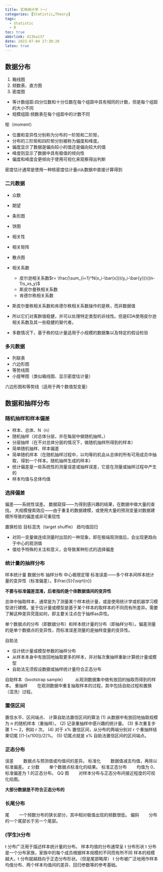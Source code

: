 ```yaml
---
title: 实用统计学（一）
categories: [Statistic,Theory]
tags:
  - Statistic
  - R
toc: true
abbrlink: d23ba137
date: 2022-07-04 17:30:20
latex: true
---
```

## 数据分布
1. 箱线图
1. 频数表、直方图
1. 密度图

- 等计数组距:四分位数和十分位数在每个组距中具有相同的计数，但是每个组距的大小不同
- 规模组距:频数表在每个组距中的计数不同
<!--more-->
矩（moment）
  - 位置和变异性分别称为分布的一阶矩和二阶矩，
  - 分布的三阶矩和四阶矩分别被称为偏度和峰度。
  - 偏度显示了数据是偏向较小的值还是偏向较大的值
  - 峰度则显示了数据中具有极值的倾向性
  - 偏度和峰度会更倾向于使用可视化来观察得出判断
  
密度估计通常是使用一种核密度估计量$\sigma$从数据中直接计算得到


### 二元数据
- 众数
- 期望
- 条形图
- 饼图
- 相关性
- 相关矩阵
- 散点图
- 相关系数
  - 皮尔逊相关系数$r= \frac{\sum_{i=1}^N(x_i-\bar{x}))(y_i-\bar{y})}{(n-1)s_xs_y}$
  - 斯皮尔曼秩相关系数 
  - 肯德尔秩相关系数
  
- 斯皮尔曼秩相关系数和肯德尔秩相关系数操作的是秩，而非数据值
- 所以它们对离群值稳健，并可以处理特定类型的非线性。但是EDA使用皮尔逊相关系数及其一些稳健的替代者。
- 多数情况下，基于秩的估计量适用于小规模的数据集以及特定的假设检验
  
### 多元数据
- 列联表
- 六边形图
- 等势线图
- 小提琴图（类似箱线图、显示密度估计量）

六边形图和等势线（适用于两个数值型变量）



## 数据和抽样分布

### 随机抽样和样本偏差
- 样本、总体、N（n）
- 随机抽样（对总体分层，并在每层中做随机抽样。）
- 分层抽样（在不对总体分层的情况下，做随机抽样所得到的样本）
- 简单随机抽样、样本偏差
- 简单随机样本（在随机抽样过程中，以均等的机会从总体的所有可用成员中抽取，得到一个样本。随机抽样生成的样本）
- 统计偏差是一些系统性的测量误差或抽样误差，它是在测量或抽样过程中产生的
- 样本均值与总体均值

### 选择偏差
偏差——系统性误差。
数据窥探——为得到感兴趣的结果，在数据中做大量的查找。
大规模搜索效应——由于重复的数据建模，或使用大量的预测变量对数据建模所导致的偏差或非可重现性

置换检验
目标混洗（target shuffle）
趋均值回归
  - 对同一变量做连续测量时出现的一种现象，即在极端观测值后，会出现更趋向于中心的观测值
  - 值给予特殊的关注和意义，会导致某种形式的选择偏差
  
### 统计量的抽样分布
样本统计量
数据分布
抽样分布
中心极限定理
标准误差——多个样本间样本统计量的变异性（标准偏差）。$\frac{S}{\sqrt{n}}

__不要与标准偏差混淆，后者指的是个体数据值间的变异性__

总体中抽取样本，通常是为了测量某个样本统计量，或是使用统计学或机器学习模型进行建模。鉴于估计量或模型是基于某个样本的取样本的不同而有所差异。需要了解这种差异究竟如何，即主要关注点在于抽样as异性。

单个数据点的分布（即数据分布）和样本统计量的分布（即抽样分布）。偏差测量的是单个数据点的变异性，而标准误差测量的是抽样度量的变异性。

自助法
  - 估计统计量或模型参数的抽样分布
  - 从样本本身中有放回地抽取更多的样本，并对每次重抽样重新计算统计量或模型
  - 自助法无须假设数据或抽样统计量符合正态分布

自助样本（bootstrap sample）
　　从观测数据集中做有放回的抽取而得到的样本。
重抽样
　　在观测数据中重复抽取样本的过程，其中包括自助过程和置换（混洗）过程。


### 置信区间
置信水平、区间端点、
计算自助法置信区间的算法
(1) 从数据中有放回地抽取规模为 n 的随机样本（重抽样）。
(2) 记录重抽样中感兴趣的统计量。
(3) 多次重复步骤 1 ～ 2，例如 r 次。
(4) 对于 x% 置信区间，从分布的两端分别对 r 个重抽样结果切尾 [(1-[x/100])/2]%。
(5) 切尾点就是 x% 自助法置信区间的区间端点。


### 正态分布
误差
　　数据点与预测值或均值间的差异。
标准化
　　数据值减去均值，再除以标准偏差。
z 分数
　　单个数据点标准化的结果。
标准正态分布
　　均值为 0、标准偏差为 1 的正态分布。
QQ 图
　　对样本分布与正态分布间接近程度的可视化绘图。

__大部分数据是不符合正态分布的__

### 长尾分布
尾
　　一个频数分布的狭长部分，其中相对极值出现的频数很低。
偏斜
　　分布的一个尾部长于另一个尾部。


### (学生)t分布
t 分布广泛用于描述样本统计量的分布。
样本均值的分布通常呈 t 分布形状
t 分布是一个分布家族，家族中的每个成员根据样本规模的不同而有所不同
样本的规模越大，t 分布就越趋向于正态分布形状。（但是尾部略厚）
t 分布被广泛地用作样本均值分布、两个样本均值间的差异、回归参数等的参考基础。




